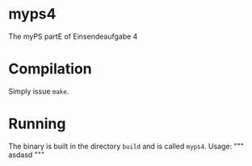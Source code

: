 # myps4
The myPS partE of Einsendeaufgabe 4

# Compilation
Simply issue `make`.

# Running
The binary is built in the directory `build` and is called `myps4`. Usage:
"""
asdasd
"""
